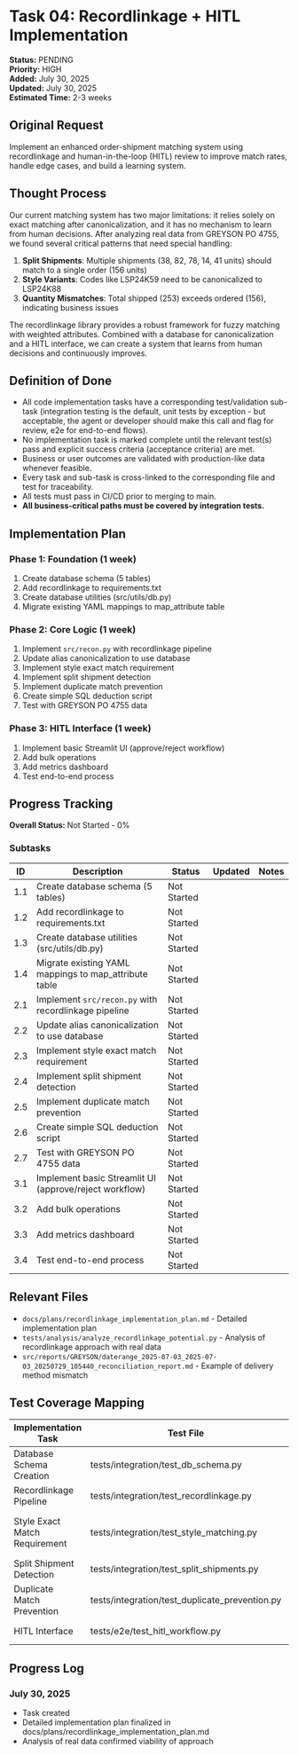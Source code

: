 # Task 04: Recordlinkage + HITL Implementation

**Status:** PENDING  
**Priority:** HIGH  
**Added:** July 30, 2025  
**Updated:** July 30, 2025  
**Estimated Time:** 2-3 weeks  

## Original Request
Implement an enhanced order-shipment matching system using recordlinkage and human-in-the-loop (HITL) review to improve match rates, handle edge cases, and build a learning system.

## Thought Process
Our current matching system has two major limitations: it relies solely on exact matching after canonicalization, and it has no mechanism to learn from human decisions. After analyzing real data from GREYSON PO 4755, we found several critical patterns that need special handling:

1. **Split Shipments**: Multiple shipments (38, 82, 78, 14, 41 units) should match to a single order (156 units)
2. **Style Variants**: Codes like LSP24K59 need to be canonicalized to LSP24K88
3. **Quantity Mismatches**: Total shipped (253) exceeds ordered (156), indicating business issues

The recordlinkage library provides a robust framework for fuzzy matching with weighted attributes. Combined with a database for canonicalization and a HITL interface, we can create a system that learns from human decisions and continuously improves.

## Definition of Done

- All code implementation tasks have a corresponding test/validation sub-task (integration testing is the default, unit tests by exception - but acceptable, the agent or developer should make this call and flag for review, e2e for end-to-end flows).
- No implementation task is marked complete until the relevant test(s) pass and explicit success criteria (acceptance criteria) are met.
- Business or user outcomes are validated with production-like data whenever feasible.
- Every task and sub-task is cross-linked to the corresponding file and test for traceability.
- All tests must pass in CI/CD prior to merging to main.
- **All business-critical paths must be covered by integration tests.**

## Implementation Plan

### Phase 1: Foundation (1 week)
1. Create database schema (5 tables)
2. Add recordlinkage to requirements.txt
3. Create database utilities (src/utils/db.py)
4. Migrate existing YAML mappings to map_attribute table

### Phase 2: Core Logic (1 week)
1. Implement `src/recon.py` with recordlinkage pipeline
2. Update alias canonicalization to use database
3. Implement style exact match requirement
4. Implement split shipment detection
5. Implement duplicate match prevention
6. Create simple SQL deduction script
7. Test with GREYSON PO 4755 data

### Phase 3: HITL Interface (1 week)
1. Implement basic Streamlit UI (approve/reject workflow)
2. Add bulk operations
3. Add metrics dashboard
4. Test end-to-end process

## Progress Tracking

**Overall Status:** Not Started - 0%

### Subtasks
| ID | Description | Status | Updated | Notes |
|----|-------------|--------|---------|-------|
| 1.1 | Create database schema (5 tables) | Not Started | | |
| 1.2 | Add recordlinkage to requirements.txt | Not Started | | |
| 1.3 | Create database utilities (src/utils/db.py) | Not Started | | |
| 1.4 | Migrate existing YAML mappings to map_attribute table | Not Started | | |
| 2.1 | Implement `src/recon.py` with recordlinkage pipeline | Not Started | | |
| 2.2 | Update alias canonicalization to use database | Not Started | | |
| 2.3 | Implement style exact match requirement | Not Started | | |
| 2.4 | Implement split shipment detection | Not Started | | |
| 2.5 | Implement duplicate match prevention | Not Started | | |
| 2.6 | Create simple SQL deduction script | Not Started | | |
| 2.7 | Test with GREYSON PO 4755 data | Not Started | | |
| 3.1 | Implement basic Streamlit UI (approve/reject workflow) | Not Started | | |
| 3.2 | Add bulk operations | Not Started | | |
| 3.3 | Add metrics dashboard | Not Started | | |
| 3.4 | Test end-to-end process | Not Started | | |

## Relevant Files

- `docs/plans/recordlinkage_implementation_plan.md` - Detailed implementation plan
- `tests/analysis/analyze_recordlinkage_potential.py` - Analysis of recordlinkage approach with real data
- `src/reports/GREYSON/daterange_2025-07-03_2025-07-03_20250729_105440_reconciliation_report.md` - Example of delivery method mismatch

## Test Coverage Mapping

| Implementation Task | Test File | Outcome Validated |
|------------------|----------|------------------|
| Database Schema Creation | tests/integration/test_db_schema.py | Table structure, constraints |
| Recordlinkage Pipeline | tests/integration/test_recordlinkage.py | Match rate improvement |
| Style Exact Match Requirement | tests/integration/test_style_matching.py | Style mismatches forced to LOW_CONF |
| Split Shipment Detection | tests/integration/test_split_shipments.py | Quantity reconciliation |
| Duplicate Match Prevention | tests/integration/test_duplicate_prevention.py | One-to-one matching enforced |
| HITL Interface | tests/e2e/test_hitl_workflow.py | Approval process |

## Progress Log
### July 30, 2025
- Task created
- Detailed implementation plan finalized in docs/plans/recordlinkage_implementation_plan.md
- Analysis of real data confirmed viability of approach
